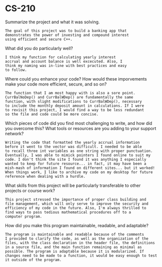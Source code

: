 # CS-210
Summarize the project and what it was solving.

	The goal of this project was to build a banking app that
 	demonstrates the power of investing and compound interest
  	using efficient and secure C++.
  

What did you do particularly well?

	I think my function for calculating yearly interest
 	accrual and account balance is well excecuted. Also, I
  	think my naming was in-line with best practices and easy
   	to follow.
  
  
Where could you enhance your code? How would these imporvements make your code more efficient, secure, and so on?

	The function that I am most happy with is also a sore point.
 	CurrBalNoDep() and CurrBalWDep() are fundamentally the same
  	function, with slight modifications to CurrBalWDep(), necessary
   	to include the monthly deposit amount in calculations. If I were
	to revisit this project, I would find a way to be less redundant
 	so the file and code could be more concise.
  
  
Which pieces of code did you find most challenging to write, and how did you overcome this? What tools or resources are you adding to your support network?

	Writing the code that formatted the yearly accrual information
 	before it went to the vector was difficult. I needed to be able
  	to recall three int variables as one string with proper punctuation.
   	Eventually, I was able to mimick pointers I found online to suit my
	code. I don't think the site I found it was anything I especially
 	wanted to keep for future resource... in fact, it may have been a
  	mish-mash of information I found on different sites... but it worked!
   	When things work, I like to archive my code on my desktop for future
	reference when dealing with a hurdle.
  
What skills from this project will be particularly transferable to other projects or course work?

	This project stressed the importance of proper class building and
 	file management, which will only serve to improve the security and
  	efficiency of my code in the future. Also, I'm always thrilled to
   	find ways to pass tedious mathematical procedures off to a
	computer program.
  
How did you make this program maintainable, readable, and adaptable?

	The program is maintainable and readable because of the comments
 	I provided to clarify the code, as well as the organization of the
  	files, with the class declaration in the header file, the definitions
   	in a source file, and the main function remaining as minimal as
	possible. The program is adaptable because it is modularized. If
 	changes need to be made to a function, it would be easy enough to test
  	it outside of the program.
  
